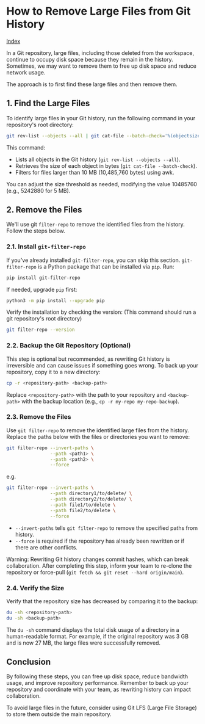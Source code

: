 # How to Remove Large Files from Git History

[Index](index.md)

In a Git repository, large files, including those deleted from the workspace, continue to occupy disk space because they remain in the history. Sometimes, we may want to remove them to free up disk space and reduce network usage.

The approach is to first find these large files and then remove them.

## 1. Find the Large Files

To identify large files in your Git history, run the following command in your repository's root directory:

```bash
git rev-list --objects --all | git cat-file --batch-check='%(objectsize) %(rest)' | awk '$1 > 10485760 {print $2}'
```

This command:

- Lists all objects in the Git history (`git rev-list --objects --all`).
- Retrieves the size of each object in bytes (`git cat-file --batch-check`).
- Filters for files larger than 10 MB (10,485,760 bytes) using awk.

You can adjust the size threshold as needed, modifying the value 10485760 (e.g., 5242880 for 5 MB).

## 2. Remove the Files

We'll use git `filter-repo` to remove the identified files from the history. Follow the steps below.

### 2.1. Install `git-filter-repo`

If you've already installed `git-filter-repo`, you can skip this section.
`git-filter-repo` is a Python package that can be installed via `pip`. Run:

```bash
pip install git-filter-repo
```

If needed, upgrade `pip` first:

```bash
python3 -m pip install --upgrade pip
```

Verify the installation by checking the version: (This command should run a git repository's root directory)

```bash
git filter-repo --version
```

### 2.2. Backup the Git Repository (Optional)

This step is optional but recommended, as rewriting Git history is irreversible and can cause issues if something goes wrong. To back up your repository, copy it to a new directory:

```bash
cp -r <repository-path> <backup-path>
```

Replace `<repository-path>` with the path to your repository and `<backup-path>` with the backup location (e.g., `cp -r my-repo my-repo-backup`).

### 2.3. Remove the Files

Use `git filter-repo` to remove the identified large files from the history. Replace the paths below with the files or directories you want to remove:

```bash
git filter-repo --invert-paths \
                --path <path1> \
                --path <path2> \
                --force
```

e.g.

```bash
git filter-repo --invert-paths \
                --path directory1/to/delete/ \
                --path directory2/to/delete/ \
                --path file1/to/delete \
                --path file2/to/delete \
                --force
```

- `--invert-paths` tells `git filter-repo` to remove the specified paths from history.
- `--force` is required if the repository has already been rewritten or if there are other conflicts.

Warning: Rewriting Git history changes commit hashes, which can break collaboration. After completing this step, inform your team to re-clone the repository or force-pull (`git fetch && git reset --hard origin/main`).

### 2.4. Verify the Size

Verify that the repository size has decreased by comparing it to the backup:

```bash
du -sh <repository-path>
du -sh <backup-path>
```

The `du -sh` command displays the total disk usage of a directory in a human-readable format.
For example, if the original repository was 3 GB and is now 27 MB, the large files were successfully removed.

## Conclusion

By following these steps, you can free up disk space, reduce bandwidth usage, and improve repository performance. Remember to back up your repository and coordinate with your team, as rewriting history can impact collaboration.

To avoid large files in the future, consider using Git LFS (Large File Storage) to store them outside the main repository.
